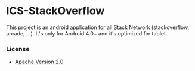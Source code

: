 ICS-StackOverflow
=================

This project is an android application for all Stack Network (stackoverflow, arcade, ...). It's only for Android 4.0+ and it's optimized for tablet.

### License 

* [Apache Version 2.0](http://www.apache.org/licenses/LICENSE-2.0.html)
